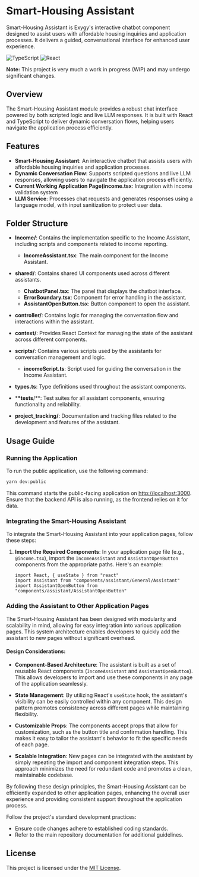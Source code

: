 # Smart-Housing Assistant

Smart-Housing Assistant is Exygy's interactive chatbot component designed to assist users with affordable housing inquiries and application processes. It delivers a guided, conversational interface for enhanced user experience.

![TypeScript](https://img.shields.io/badge/typescript-%23007ACC.svg?style=for-the-badge&logo=typescript&logoColor=white) ![React](https://img.shields.io/badge/React-61DAFB?style=for-the-badge&logo=react&logoColor=black)

**Note:** This project is very much a work in progress (WIP) and may undergo significant changes.

## Overview

The Smart-Housing Assistant module provides a robust chat interface powered by both scripted logic and live LLM responses. It is built with React and TypeScript to deliver dynamic conversation flows, helping users navigate the application process efficiently.

## Features

- **Smart-Housing Assistant**: An interactive chatbot that assists users with affordable housing inquiries and application processes.
- **Dynamic Conversation Flow**: Supports scripted questions and live LLM responses, allowing users to navigate the application process efficiently.
- **Current Working Application Page(income.tsx**: Integration with income validation system
- **LLM Service**: Processes chat requests and generates responses using a language model, with input sanitization to protect user data.

## Folder Structure

- **Income/**: Contains the implementation specific to the Income Assistant, including scripts and components related to income reporting.
  - **IncomeAssistant.tsx**: The main component for the Income Assistant.
- **shared/**: Contains shared UI components used across different assistants.

  - **ChatbotPanel.tsx**: The panel that displays the chatbot interface.
  - **ErrorBoundary.tsx**: Component for error handling in the assistant.
  - **AssistantOpenButton.tsx**: Button component to open the assistant.

- **controller/**: Contains logic for managing the conversation flow and interactions within the assistant.

- **context/**: Provides React Context for managing the state of the assistant across different components.

- **scripts/**: Contains various scripts used by the assistants for conversation management and logic.

  - **incomeScript.ts**: Script used for guiding the conversation in the Income Assistant.

- **types.ts**: Type definitions used throughout the assistant components.

- \***\*tests**/\*\*: Test suites for all assistant components, ensuring functionality and reliability.

- **project_tracking/**: Documentation and tracking files related to the development and features of the assistant.

## Usage Guide

### Running the Application

To run the public application, use the following command:

```bash
yarn dev:public
```

This command starts the public-facing application on [http://localhost:3000](http://localhost:3000). Ensure that the backend API is also running, as the frontend relies on it for data.

### Integrating the Smart-Housing Assistant

To integrate the Smart-Housing Assistant into your application pages, follow these steps:

1. **Import the Required Components**:
   In your application page file (e.g., `@income.tsx`), import the `IncomeAssistant` and `AssistantOpenButton` components from the appropriate paths. Here's an example:

   ```tsx
   import React, { useState } from "react"
   import Assistant from "components/assistant/General/Assistant"
   import AssistantOpenButton from "components/assistant/AssistantOpenButton"
   ```

### Adding the Assistant to Other Application Pages

The Smart-Housing Assistant has been designed with modularity and scalability in mind, allowing for easy integration into various application pages. This system architecture enables developers to quickly add the assistant to new pages without significant overhead.

#### Design Considerations:

- **Component-Based Architecture**: The assistant is built as a set of reusable React components (`IncomeAssistant` and `AssistantOpenButton`). This allows developers to import and use these components in any page of the application seamlessly.
- **State Management**: By utilizing React's `useState` hook, the assistant's visibility can be easily controlled within any component. This design pattern promotes consistency across different pages while maintaining flexibility.

- **Customizable Props**: The components accept props that allow for customization, such as the button title and confirmation handling. This makes it easy to tailor the assistant's behavior to fit the specific needs of each page.

- **Scalable Integration**: New pages can be integrated with the assistant by simply repeating the import and component integration steps. This approach minimizes the need for redundant code and promotes a clean, maintainable codebase.

By following these design principles, the Smart-Housing Assistant can be efficiently expanded to other application pages, enhancing the overall user experience and providing consistent support throughout the application process.

Follow the project's standard development practices:

- Ensure code changes adhere to established coding standards.
- Refer to the main repository documentation for additional guidelines.

## License

This project is licensed under the [MIT License](../../LICENSE).
